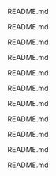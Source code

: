 README.md

README.md

README.md

README.md

README.md

README.md

README.md

README.md

README.md

README.md

README.md

